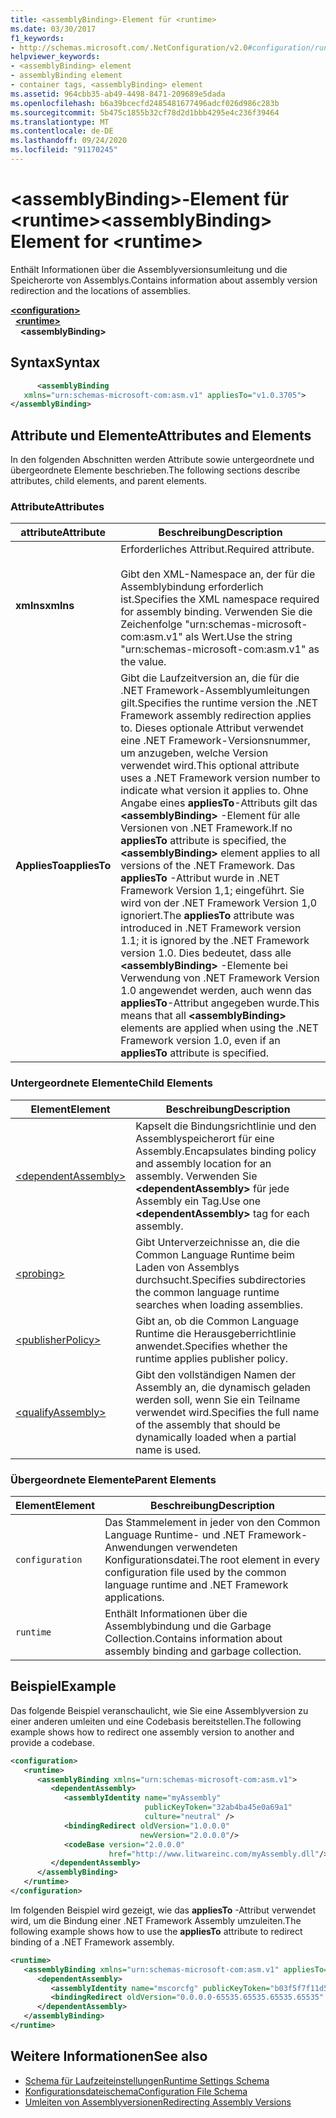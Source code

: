 ```yaml
---
title: <assemblyBinding>-Element für <runtime>
ms.date: 03/30/2017
f1_keywords:
- http://schemas.microsoft.com/.NetConfiguration/v2.0#configuration/runtime/assemblyBinding
helpviewer_keywords:
- <assemblyBinding> element
- assemblyBinding element
- container tags, <assemblyBinding> element
ms.assetid: 964cbb35-ab49-4498-8471-209689e5dada
ms.openlocfilehash: b6a39bcecfd2485481677496adcf026d986c283b
ms.sourcegitcommit: 5b475c1855b32cf78d2d1bbb4295e4c236f39464
ms.translationtype: MT
ms.contentlocale: de-DE
ms.lasthandoff: 09/24/2020
ms.locfileid: "91170245"
---
```

# <a name="assemblybinding-element-for-runtime"></a><span data-ttu-id="4860f-102">\<assemblyBinding>-Element für \<runtime></span><span class="sxs-lookup"><span data-stu-id="4860f-102">\<assemblyBinding> Element for \<runtime></span></span>

<span data-ttu-id="4860f-103">Enthält Informationen über die Assemblyversionsumleitung und die Speicherorte von Assemblys.</span><span class="sxs-lookup"><span data-stu-id="4860f-103">Contains information about assembly version redirection and the locations of assemblies.</span></span>  
  
[**\<configuration>**](../configuration-element.md)\
&nbsp;&nbsp;[**\<runtime>**](runtime-element.md)\
&nbsp;&nbsp;&nbsp;&nbsp;**\<assemblyBinding>**  
  
## <a name="syntax"></a><span data-ttu-id="4860f-104">Syntax</span><span class="sxs-lookup"><span data-stu-id="4860f-104">Syntax</span></span>  
  
```xml  
      <assemblyBinding
   xmlns="urn:schemas-microsoft-com:asm.v1" appliesTo="v1.0.3705">  
</assemblyBinding>  
```  
  
## <a name="attributes-and-elements"></a><span data-ttu-id="4860f-105">Attribute und Elemente</span><span class="sxs-lookup"><span data-stu-id="4860f-105">Attributes and Elements</span></span>  

 <span data-ttu-id="4860f-106">In den folgenden Abschnitten werden Attribute sowie untergeordnete und übergeordnete Elemente beschrieben.</span><span class="sxs-lookup"><span data-stu-id="4860f-106">The following sections describe attributes, child elements, and parent elements.</span></span>  
  
### <a name="attributes"></a><span data-ttu-id="4860f-107">Attribute</span><span class="sxs-lookup"><span data-stu-id="4860f-107">Attributes</span></span>  
  
|<span data-ttu-id="4860f-108">attribute</span><span class="sxs-lookup"><span data-stu-id="4860f-108">Attribute</span></span>|<span data-ttu-id="4860f-109">Beschreibung</span><span class="sxs-lookup"><span data-stu-id="4860f-109">Description</span></span>|  
|---------------|-----------------|  
|<span data-ttu-id="4860f-110">**xmlns**</span><span class="sxs-lookup"><span data-stu-id="4860f-110">**xmlns**</span></span>|<span data-ttu-id="4860f-111">Erforderliches Attribut.</span><span class="sxs-lookup"><span data-stu-id="4860f-111">Required attribute.</span></span><br /><br /> <span data-ttu-id="4860f-112">Gibt den XML-Namespace an, der für die Assemblybindung erforderlich ist.</span><span class="sxs-lookup"><span data-stu-id="4860f-112">Specifies the XML namespace required for assembly binding.</span></span> <span data-ttu-id="4860f-113">Verwenden Sie die Zeichenfolge "urn:schemas-microsoft-com:asm.v1" als Wert.</span><span class="sxs-lookup"><span data-stu-id="4860f-113">Use the string "urn:schemas-microsoft-com:asm.v1" as the value.</span></span>|  
|<span data-ttu-id="4860f-114">**AppliesTo**</span><span class="sxs-lookup"><span data-stu-id="4860f-114">**appliesTo**</span></span>|<span data-ttu-id="4860f-115">Gibt die Laufzeitversion an, die für die .NET Framework-Assemblyumleitungen gilt.</span><span class="sxs-lookup"><span data-stu-id="4860f-115">Specifies the runtime version the .NET Framework assembly redirection applies to.</span></span> <span data-ttu-id="4860f-116">Dieses optionale Attribut verwendet eine .NET Framework-Versionsnummer, um anzugeben, welche Version verwendet wird.</span><span class="sxs-lookup"><span data-stu-id="4860f-116">This optional attribute uses a .NET Framework version number to indicate what version it applies to.</span></span> <span data-ttu-id="4860f-117">Ohne Angabe eines **appliesTo**-Attributs gilt das **\<assemblyBinding>** -Element für alle Versionen von .NET Framework.</span><span class="sxs-lookup"><span data-stu-id="4860f-117">If no **appliesTo** attribute is specified, the **\<assemblyBinding>** element applies to all versions of the .NET Framework.</span></span> <span data-ttu-id="4860f-118">Das **appliesTo** -Attribut wurde in .NET Framework Version 1,1; eingeführt. Sie wird von der .NET Framework Version 1,0 ignoriert.</span><span class="sxs-lookup"><span data-stu-id="4860f-118">The **appliesTo** attribute was introduced in .NET Framework version 1.1; it is ignored by the .NET Framework version 1.0.</span></span> <span data-ttu-id="4860f-119">Dies bedeutet, dass alle **\<assemblyBinding>** -Elemente bei Verwendung von .NET Framework Version 1.0 angewendet werden, auch wenn das **appliesTo**-Attribut angegeben wurde.</span><span class="sxs-lookup"><span data-stu-id="4860f-119">This means that all **\<assemblyBinding>** elements are applied when using the .NET Framework version 1.0, even if an **appliesTo** attribute is specified.</span></span>|  
  
### <a name="child-elements"></a><span data-ttu-id="4860f-120">Untergeordnete Elemente</span><span class="sxs-lookup"><span data-stu-id="4860f-120">Child Elements</span></span>  
  
|<span data-ttu-id="4860f-121">Element</span><span class="sxs-lookup"><span data-stu-id="4860f-121">Element</span></span>|<span data-ttu-id="4860f-122">Beschreibung</span><span class="sxs-lookup"><span data-stu-id="4860f-122">Description</span></span>|  
|-------------|-----------------|  
|[\<dependentAssembly>](dependentassembly-element.md)|<span data-ttu-id="4860f-123">Kapselt die Bindungsrichtlinie und den Assemblyspeicherort für eine Assembly.</span><span class="sxs-lookup"><span data-stu-id="4860f-123">Encapsulates binding policy and assembly location for an assembly.</span></span> <span data-ttu-id="4860f-124">Verwenden Sie **\<dependentAssembly>** für jede Assembly ein Tag.</span><span class="sxs-lookup"><span data-stu-id="4860f-124">Use one **\<dependentAssembly>** tag for each assembly.</span></span>|  
|[\<probing>](probing-element.md)|<span data-ttu-id="4860f-125">Gibt Unterverzeichnisse an, die die Common Language Runtime beim Laden von Assemblys durchsucht.</span><span class="sxs-lookup"><span data-stu-id="4860f-125">Specifies subdirectories the common language runtime searches when loading assemblies.</span></span>|  
|[\<publisherPolicy>](publisherpolicy-element.md)|<span data-ttu-id="4860f-126">Gibt an, ob die Common Language Runtime die Herausgeberrichtlinie anwendet.</span><span class="sxs-lookup"><span data-stu-id="4860f-126">Specifies whether the runtime applies publisher policy.</span></span>|  
|[\<qualifyAssembly>](qualifyassembly-element.md)|<span data-ttu-id="4860f-127">Gibt den vollständigen Namen der Assembly an, die dynamisch geladen werden soll, wenn Sie ein Teilname verwendet wird.</span><span class="sxs-lookup"><span data-stu-id="4860f-127">Specifies the full name of the assembly that should be dynamically loaded when a partial name is used.</span></span>|  
  
### <a name="parent-elements"></a><span data-ttu-id="4860f-128">Übergeordnete Elemente</span><span class="sxs-lookup"><span data-stu-id="4860f-128">Parent Elements</span></span>  
  
|<span data-ttu-id="4860f-129">Element</span><span class="sxs-lookup"><span data-stu-id="4860f-129">Element</span></span>|<span data-ttu-id="4860f-130">Beschreibung</span><span class="sxs-lookup"><span data-stu-id="4860f-130">Description</span></span>|  
|-------------|-----------------|  
|`configuration`|<span data-ttu-id="4860f-131">Das Stammelement in jeder von den Common Language Runtime- und .NET Framework-Anwendungen verwendeten Konfigurationsdatei.</span><span class="sxs-lookup"><span data-stu-id="4860f-131">The root element in every configuration file used by the common language runtime and .NET Framework applications.</span></span>|  
|`runtime`|<span data-ttu-id="4860f-132">Enthält Informationen über die Assemblybindung und die Garbage Collection.</span><span class="sxs-lookup"><span data-stu-id="4860f-132">Contains information about assembly binding and garbage collection.</span></span>|  
  
## <a name="example"></a><span data-ttu-id="4860f-133">Beispiel</span><span class="sxs-lookup"><span data-stu-id="4860f-133">Example</span></span>  

 <span data-ttu-id="4860f-134">Das folgende Beispiel veranschaulicht, wie Sie eine Assemblyversion zu einer anderen umleiten und eine Codebasis bereitstellen.</span><span class="sxs-lookup"><span data-stu-id="4860f-134">The following example shows how to redirect one assembly version to another and provide a codebase.</span></span>  
  
```xml  
<configuration>  
   <runtime>  
      <assemblyBinding xmlns="urn:schemas-microsoft-com:asm.v1">  
         <dependentAssembly>  
            <assemblyIdentity name="myAssembly"  
                              publicKeyToken="32ab4ba45e0a69a1"  
                              culture="neutral" />  
            <bindingRedirect oldVersion="1.0.0.0"  
                             newVersion="2.0.0.0"/>  
            <codeBase version="2.0.0.0"  
                      href="http://www.litwareinc.com/myAssembly.dll"/>  
         </dependentAssembly>  
      </assemblyBinding>  
   </runtime>  
</configuration>  
```  
  
 <span data-ttu-id="4860f-135">Im folgenden Beispiel wird gezeigt, wie das **appliesTo** -Attribut verwendet wird, um die Bindung einer .NET Framework Assembly umzuleiten.</span><span class="sxs-lookup"><span data-stu-id="4860f-135">The following example shows how to use the **appliesTo** attribute to redirect binding of a .NET Framework assembly.</span></span>  
  
```xml  
<runtime>  
   <assemblyBinding xmlns="urn:schemas-microsoft-com:asm.v1" appliesTo="v1.0.3705">  
      <dependentAssembly>
         <assemblyIdentity name="mscorcfg" publicKeyToken="b03f5f7f11d50a3a" culture=""/>  
         <bindingRedirect oldVersion="0.0.0.0-65535.65535.65535.65535" newVersion="1.0.3300.0"/>  
      </dependentAssembly>  
   </assemblyBinding>  
</runtime>  
```  
  
## <a name="see-also"></a><span data-ttu-id="4860f-136">Weitere Informationen</span><span class="sxs-lookup"><span data-stu-id="4860f-136">See also</span></span>

- [<span data-ttu-id="4860f-137">Schema für Laufzeiteinstellungen</span><span class="sxs-lookup"><span data-stu-id="4860f-137">Runtime Settings Schema</span></span>](index.md)
- [<span data-ttu-id="4860f-138">Konfigurationsdateischema</span><span class="sxs-lookup"><span data-stu-id="4860f-138">Configuration File Schema</span></span>](../index.md)
- [<span data-ttu-id="4860f-139">Umleiten von Assemblyversionen</span><span class="sxs-lookup"><span data-stu-id="4860f-139">Redirecting Assembly Versions</span></span>](../../redirect-assembly-versions.md)
